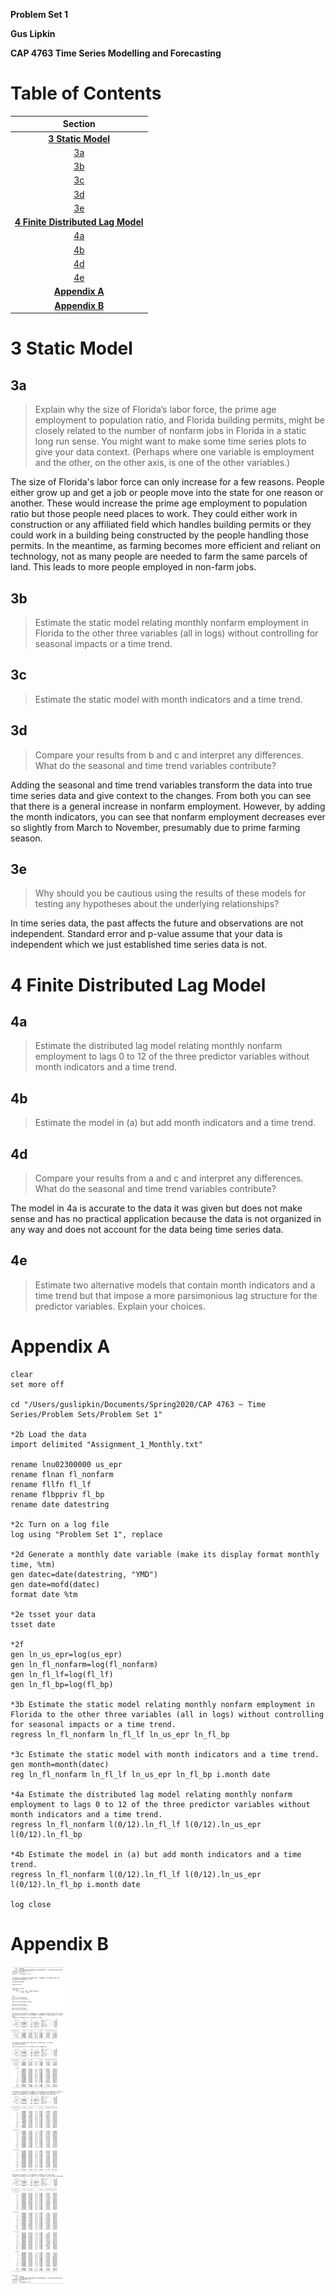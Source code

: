 **Problem Set 1**

**Gus Lipkin**

**CAP 4763 Time Series Modelling and Forecasting**



# Table of Contents


| Section     |
| :---------: |
| [**3 Static Model**](#3-Static-Model) |
| [3a](#3a) |
| [3b](#3b) |
| [3c](#3c) |
| [3d](#3d) |
| [3e](#3e) |
| [**4 Finite Distributed Lag Model**](#4-Finite-Distributed-Lag-Model) |
| [4a](#4a) |
| [4b](#4b) |
| [4d](#4d) |
| [4e](#4e) |
| [**Appendix A**](#Appendix-A) |
| [**Appendix B**](#Appendix-B) |

<div style="page-break-after: always; break-after: page;"></div>

# 3 Static Model

## 3a

> Explain why the size of Florida’s labor force, the prime age employment to population ratio, and Florida building permits, might be closely related to the number of nonfarm jobs in Florida in a static long run sense. You might want to make some time series plots to give your data context. (Perhaps where one variable is employment and the other, on the other axis, is one of the other variables.)

The size of Florida's labor force can only increase for a few reasons. People either grow up and get a job or people move into the state for one reason or another. These would increase the prime age employment to population ratio but those people need places to work. They could either work in construction or any affiliated field which handles building permits or they could work in a building being constructed by the people handling those permits. In the meantime, as farming becomes more efficient and reliant on technology, not as many people are needed to farm the same parcels of land. This leads to more people employed in non-farm jobs.

## 3b
> Estimate the static model relating monthly nonfarm employment in Florida to the other three variables (all in logs) without controlling for seasonal impacts or a time trend.

## 3c
> Estimate the static model with month indicators and a time trend.

## 3d
> Compare your results from b and c and interpret any differences. What do the seasonal and time trend variables contribute?

Adding the seasonal and time trend variables transform the data into true time series data and give context to the changes. From both you can see that there is a general increase in nonfarm employment. However, by adding the month indicators, you can see that nonfarm employment decreases ever so slightly from March to November, presumably due to prime farming season.

## 3e
> Why should you be cautious using the results of these models for testing any hypotheses about the underlying relationships?

In time series data, the past affects the future and observations are not independent. Standard error and p-value assume that your data is independent which we just established time series data is not.



# 4 Finite Distributed Lag Model

## 4a
> Estimate the distributed lag model relating monthly nonfarm employment to lags 0 to 12 of the three predictor variables without month indicators and a time trend.

## 4b
> Estimate the model in (a) but add month indicators and a time trend.

## 4d
> Compare your results from a and c and interpret any differences. What do the seasonal and time trend variables contribute?

The model in 4a is accurate to the data it was given but does not make sense and has no practical application because the data is not organized in any way and does not account for the data being time series data.

## 4e
> Estimate two alternative models that contain month indicators and a time trend but that impose a more parsimonious lag structure for the predictor variables. Explain your choices.

<div style="page-break-after: always; break-after: page;"></div>

# Appendix A
```
clear
set more off

cd "/Users/guslipkin/Documents/Spring2020/CAP 4763 ~ Time Series/Problem Sets/Problem Set 1"

*2b Load the data
import delimited "Assignment_1_Monthly.txt"

rename lnu02300000 us_epr
rename flnan fl_nonfarm
rename fllfn fl_lf
rename flbppriv fl_bp
rename date datestring

*2c Turn on a log file
log using "Problem Set 1", replace

*2d Generate a monthly date variable (make its display format monthly time, %tm)
gen datec=date(datestring, "YMD")
gen date=mofd(datec)
format date %tm

*2e tsset your data
tsset date

*2f
gen ln_us_epr=log(us_epr)
gen ln_fl_nonfarm=log(fl_nonfarm)
gen ln_fl_lf=log(fl_lf)
gen ln_fl_bp=log(fl_bp)

*3b Estimate the static model relating monthly nonfarm employment in Florida to the other three variables (all in logs) without controlling for seasonal impacts or a time trend.
regress ln_fl_nonfarm ln_fl_lf ln_us_epr ln_fl_bp

*3c Estimate the static model with month indicators and a time trend.
gen month=month(datec)
reg ln_fl_nonfarm ln_fl_lf ln_us_epr ln_fl_bp i.month date

*4a Estimate the distributed lag model relating monthly nonfarm employment to lags 0 to 12 of the three predictor variables without month indicators and a time trend.
regress ln_fl_nonfarm l(0/12).ln_fl_lf l(0/12).ln_us_epr l(0/12).ln_fl_bp

*4b Estimate the model in (a) but add month indicators and a time trend.
regress ln_fl_nonfarm l(0/12).ln_fl_lf l(0/12).ln_us_epr l(0/12).ln_fl_bp i.month date

log close
```
# Appendix B

<img src="Problem Set 1.assets/image-20210207182044931.png" alt="image-20210207182044931" style="zoom:50%;" />